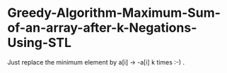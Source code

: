 # Greedy-Algorithm-Maximum-Sum-of-an-array-after-k-Negations-Using-STL

Just replace the minimum element by a[i] -> -a[i] k times :-) .
